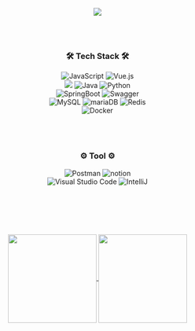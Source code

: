 
<!--
**sjpark-08/sjpark-08** is a ✨ _special_ ✨ repository because its `README.md` (this file) appears on your GitHub profile.

Here are some ideas to get you started:

- 🔭 I’m currently working on ...
- 🌱 I’m currently learning ...
- 👯 I’m looking to collaborate on ...
- 🤔 I’m looking for help with ...
- 💬 Ask me about ...
- 📫 How to reach me: ...
- 😄 Pronouns: ...
- ⚡ Fun fact: ...
-->
<p align="center">
  <img src="https://capsule-render.vercel.app/api?type=waving&color=gradient&height=250&fontSize=40&fontAlignY=40&animation=fadeIn&text='안녕하세요%20박성준의%20Github입니다'" />
</p>
<br><br>

<div align="center">
  <h3>🛠️ Tech Stack 🛠️</h3>
  <img alt="JavaScript" src="https://img.shields.io/badge/javascript-F7DF1E?style=for-the-badge&logo=javascript&logoColor=black">
  <img alt="Vue.js" src="https://img.shields.io/badge/vue.js-4FC08D?style=for-the-badge&logo=vue.js&logoColor=white">
  <br>
  <img src="https://img.shields.io/badge/c++-00599C?style=for-the-badge&logo=c%2B%2B&logoColor=white">
  <img alt="Java" src="https://img.shields.io/badge/Java-ED8B00?style=for-the-badge&logo=openjdk&logoColor=white"/>
  <img alt="Python" src="https://img.shields.io/badge/Python-3776AB?style=for-the-badge&logo=python&logoColor=FFFFFF"/>
  <br>
  <img alt="SpringBoot" src="https://img.shields.io/badge/Spring Boot-6DB33F?style=for-the-badge&logo=springboot&logoColor=FFFFFF"/>
  <img alt="Swagger" src="https://img.shields.io/badge/Swagger-85EA2D?style=for-the-badge&logo=Swagger&logoColor=black" alt="icon" />
  <br>
  <img alt="MySQL" src="https://img.shields.io/badge/MySQL-4479A1?style=for-the-badge&logo=mysql&logoColor=FFFFFF"/>
  <img alt="mariaDB" src="https://img.shields.io/badge/mariaDB-003545?style=for-the-badge&logo=mariaDB&logoColor=white">
  <img alt="Redis" src="https://img.shields.io/badge/Redis-DC382D?style=for-the-badge&logo=redis&logoColor=FFFFFF"/>
  <br>
  <img alt="Docker" src ="https://img.shields.io/badge/Docker-2496ED.svg?&style=for-the-badge&logo=Docker&logoColor=white"/>
  <br>
  <br><br><br>
  <h3>⚙️ Tool ⚙️</h3>
  <img alt="Postman" src="https://img.shields.io/badge/Postman-FF6C37?style=for-the-badge&logo=Postman&logoColor=white" alt="icon" />
  <img alt="notion" src="https://img.shields.io/badge/notion-000000?style=for-the-badge&logo=notion&logoColor=white" alt="icon" />
  <br>
  <img alt="Visual Studio Code" src ="https://img.shields.io/badge/Visual%20Studio%20Code-007ACC.svg?&style=for-the-badge&logo=Visual%20Studio%20Code&logoColor=white"/>
  <img alt="IntelliJ" src="https://img.shields.io/badge/IntelliJ IDEA-%23FF9900?style=for-the-badge&logo=intellij idea&logoColor=white" />
</div>
<br><br><br><br><br>


<p align="center">
  <a href="https://github.com/sjpark-08">
    <img align="center" src="https://github-readme-stats.vercel.app/api/top-langs/?username=sjpark-08&layout=compact&theme=dracula" height="180" />
  </a>
  <a href="https://solved.ac/enthsxpzm/">
    <img align="center" src="http://mazassumnida.wtf/api/v2/generate_badge?boj=enthsxpzm&layout=compact&theme=dracula" height="180" />
  </a>
</p>





